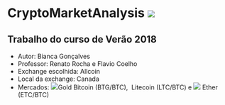 # CryptoMarketAnalysis  ![](https://www.allcoin.com/Content/image/allcoin_logo02.png)
## Trabalho do curso de Verão 2018 

  - Autor: Bianca Gonçalves
  - Professor: Renato Rocha e Flavio Coelho
  - Exchange escolhida: Allcoin
  - Local da exchange: Canada
  - Mercados: ![](https://o56yv98bm.qnssl.com/coin_BTG.png?imageView2/2/w/19)Gold Bitcoin (BTG/BTC), ![]() Litecoin (LTC/BTC) e ![](https://o56yv98bm.qnssl.com/coin_ETH.png?imageView2/2/w/19) Ether (ETC/BTC)
